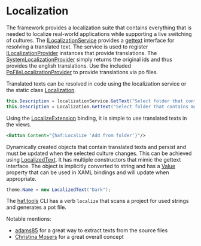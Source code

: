 # Localization
The framework provides a localization suite that contains everything that is needed to localize real-world applications while supporting a live switching of cultures.
The [ILocalizationService](xref:HAF.ILocalizationService) provides a [gettext](https://www.gnu.org/software/gettext/) interface for resolving a translated text. The service is used to register [ILocalizationProvider](xref:HAF.ILocalizationProvider) instances that provide translations. The [SystemLocalizationProvider](xref:HAF.SystemLocalizationProvider) simply returns the original ids and thus provides the english translations. Use the included [PoFileLocalizationProvider](xref:HAF.PoFileLocalizationProvider) to provide translations via po files.

Translated texts can be resolved in code using the localization service or the static class [Localization](xref:HAF.Localization).
```csharp
this.Description = localizationService.GetText("Select folder that contains movies");
this.Description = Localization.GetText("Select folder that contains movies");
```
Using the [LocalizeExtension](xref:HAF.LocalizeExtension) binding, it is simple to use translated texts in the views. 
```xml
<Button Content="{haf:Localize 'Add from folder'}"/>
```
Dynamically created objects that contain translated texts and persist and must be updated when the selected culture changes. This can be achieved using [LocalizedText](xref:HAF.LocalizedText). It has multiple constructors that mimic the gettext interface. The object is implicitly converted to string and has a [Value](xref:HAF.LocalizedText.Value) property that can be used in XAML bindings and will update when appropriate.
```csharp
theme.Name = new LocalizedText("Dark");
```

The [haf.tools](https://github.com/kriho/haf.tools) CLI has a verb `localize` that scans a project for used strings and generates a pot file.

Notable mentions: 
- [adams85](https://github.com/adams85/aspnetskeleton) for a great way to extract texts from the source files
- [Christina Mosers](https://www.wpftutorial.net/LocalizeMarkupExtension.html) for a great overall concept